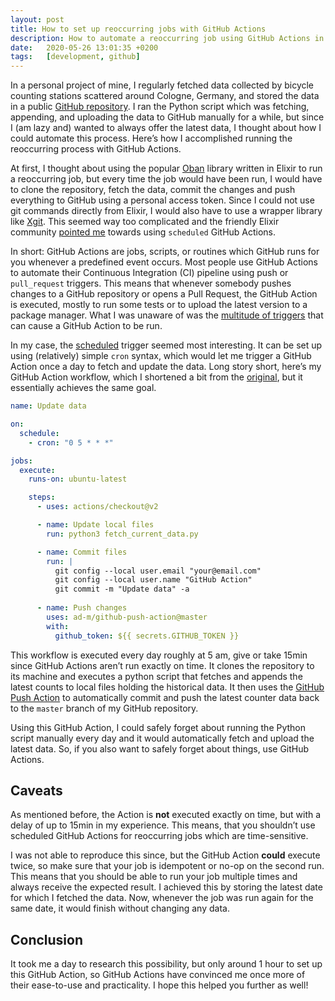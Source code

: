 ```yaml
---
layout: post
title: How to set up reoccurring jobs with GitHub Actions 
description: How to automate a reoccurring job using GitHub Actions in order to fetch and upload latest data to a GitHub repository.
date:   2020-05-26 13:01:35 +0200
tags:   [development, github]
---
```


In a personal project of mine, I regularly fetched data collected by bicycle counting stations scattered around Cologne, Germany, and stored the data in a public [GitHub repository](https://github.com/PJUllrich/Dauerzaehlstellen-Koeln/). I ran the Python script which was fetching, appending, and uploading the data to GitHub manually for a while, but since I (am lazy and) wanted to always offer the latest data, I thought about how I could automate this process. Here’s how I accomplished running the reoccurring process with GitHub Actions.

At first, I thought about using the popular [Oban](https://github.com/sorentwo/oban) library written in Elixir to run a reoccurring job, but every time the job would have been run, I would have to clone the repository, fetch the data, commit the changes and push everything to GitHub using a personal access token. Since I could not use git commands directly from Elixir, I would also have to use a wrapper library like [Xgit](https://github.com/elixir-git/xgit). This seemed way too complicated and the friendly Elixir community [pointed me](https://elixirforum.com/t/how-to-update-a-github-repo-daily/31798/3?u=pjullrich) towards using `scheduled` GitHub Actions.

In short: GitHub Actions are jobs, scripts, or routines which GitHub runs for you whenever a predefined event occurs. Most people use GitHub Actions to automate their Continuous Integration (CI) pipeline using push or `pull_request` triggers. This means that whenever somebody pushes changes to a GitHub repository or opens a Pull Request, the GitHub Action is executed, mostly to run some tests or to upload the latest version to a package manager. What I was unaware of was the [multitude of triggers](https://help.github.com/en/actions/reference/events-that-trigger-workflows) that can cause a GitHub Action to be run.

In my case, the [scheduled](https://help.github.com/en/actions/reference/events-that-trigger-workflows#scheduled-events-schedule) trigger seemed most interesting. It can be set up using (relatively) simple `cron` syntax, which would let me trigger a GitHub Action once a day to fetch and update the data. Long story short, here’s my GitHub Action workflow, which I shortened a bit from the [original](https://github.com/PJUllrich/Dauerzaehlstellen-Koeln/blob/master/.github/workflows/python.yml), but it essentially achieves the same goal.

```yaml
name: Update data

on:
  schedule:
    - cron: "0 5 * * *"

jobs:
  execute:
    runs-on: ubuntu-latest

    steps:
      - uses: actions/checkout@v2

      - name: Update local files
        run: python3 fetch_current_data.py

      - name: Commit files
        run: |
          git config --local user.email "your@email.com"
          git config --local user.name "GitHub Action"
          git commit -m "Update data" -a
          
      - name: Push changes
        uses: ad-m/github-push-action@master
        with:
          github_token: ${{ secrets.GITHUB_TOKEN }}
```

This workflow is executed every day roughly at 5 am, give or take 15min since GitHub Actions aren’t run exactly on time. It clones the repository to its machine and executes a python script that fetches and appends the latest counts to local files holding the historical data. It then uses the [GitHub Push Action](https://github.com/ad-m/github-push-action) to automatically commit and push the latest counter data back to the `master` branch of my GitHub repository.

Using this GitHub Action, I could safely forget about running the Python script manually every day and it would automatically fetch and upload the latest data. So, if you also want to safely forget about things, use GitHub Actions.

## Caveats
As mentioned before, the Action is **not** executed exactly on time, but with a delay of up to 15min in my experience. This means, that you shouldn’t use scheduled GitHub Actions for reoccurring jobs which are time-sensitive.

I was not able to reproduce this since, but the GitHub Action **could** execute twice, so make sure that your job is idempotent or no-op on the second run. This means that you should be able to run your job multiple times and always receive the expected result. I achieved this by storing the latest date for which I fetched the data. Now, whenever the job was run again for the same date, it would finish without changing any data.

## Conclusion
It took me a day to research this possibility, but only around 1 hour to set up this GitHub Action, so GitHub Actions have convinced me once more of their ease-to-use and practicality. I hope this helped you further as well!